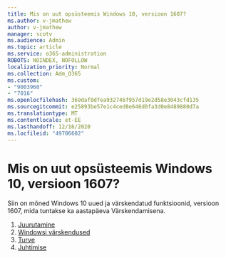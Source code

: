 ```yaml
---
title: Mis on uut opsüsteemis Windows 10, versioon 1607?
ms.author: v-jmathew
author: v-jmathew
manager: scotv
ms.audience: Admin
ms.topic: article
ms.service: o365-administration
ROBOTS: NOINDEX, NOFOLLOW
localization_priority: Normal
ms.collection: Adm_O365
ms.custom:
- "9003960"
- "7016"
ms.openlocfilehash: 369daf8dfea932746f957d19e2d58e3043cfd135
ms.sourcegitcommit: e25893be57e1c4ced8e646d0fa3d0e8489880d7a
ms.translationtype: MT
ms.contentlocale: et-EE
ms.lasthandoff: 12/16/2020
ms.locfileid: "49706602"
---
```

# <a name="whats-new-in-windows-10-version-1607"></a>Mis on uut opsüsteemis Windows 10, versioon 1607?

Siin on mõned Windows 10 uued ja värskendatud funktsioonid, versioon 1607, mida tuntakse ka aastapäeva Värskendamisena.

1. [Juurutamine](https://go.microsoft.com/fwlink/?linkid=2114462)
2. [Windowsi värskendused](https://go.microsoft.com/fwlink/?linkid=2114463)
3. [Turve](https://go.microsoft.com/fwlink/?linkid=2114270)
4. [Juhtimise](https://go.microsoft.com/fwlink/?linkid=2114271)
